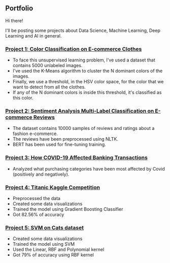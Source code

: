 ## Portfolio

Hi there! 

I'll be posting some projects about Data Science, Machine Learning, Deep Learning and AI in general.

### [Project 1: Color Classification on E-commerce Clothes](https://github.com/YanisNC/Color-Classification-E-commerce-Clothes/blob/main/Color_Classification_on_E_commerce_Clothes.ipynb)
- To face this unsupervised learning problem, I've used a dataset that contains 5000 unlabeled images.
- I've used the K-Means algorithm to cluster the N dominant colors of the images.
- Finally, we use a threshold, in the HSV color space, for the color that we want to detect from all the clothes.
- If any of the N dominant colors is inside this threshold, it's classified as this color.

### [Project 2: Sentiment Analysis Multi-Label Classification on E-commerce Reviews](https://github.com/YanisNC/Sentiment-Analysis-Multi-Label-Classification-E-Commerce-Reviews/blob/main/Sentiment_Analysis_Multi_label_Classification_on_E_Commerce_Reviews.ipynb)
- The dataset contains 10000 samples of reviews and ratings about a fashion e-commerce.
- The reviews have been preprocessed using NLTK.
- BERT has been used for fine-tuning training.

### [Project 3: How COVID-19 Affected Banking Transactions](https://github.com/YanisNC/AI-things/blob/master/Covid%20Banking%20Transactions.ipynb)
- Analyzed what purchasing categories have been most affected by Covid (positively and negatively).

### [Project 4: Titanic Kaggle Competition](https://github.com/YanisNC/AI-things/blob/master/Titanic_Kaggle.ipynb)
- Preprocessed the data
- Created some data visualizations
- Trained the model using Gradient Boosting Classifier
- Got 82.56% of accuracy

### [Project 5: SVM on Cats dataset](https://github.com/YanisNC/AI-things/blob/master/Cats%20SVM.ipynb)
- Created some data visualizations
- Trained the model using SVM
- Used the Linear, RBF and Polynomial kernel
- Got 79% of accuracy using RBF kernel
